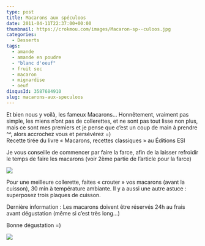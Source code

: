 ```yaml
---
type: post
title: Macarons aux spéculoos
date: 2011-04-11T22:37:00+00:00
thumbnail: https://crokmou.com/images/Macaron-sp--culoos.jpg
categories: 
  - Desserts
tags: 
  - amande
  - amande en poudre
  - "blanc d'oeuf"
  - fruit sec
  - macaron
  - mignardise
  - oeuf
disqusId: 3587684910
slug: macarons-aux-speculoos
---
```


Et bien nous y voilà, les fameux Macarons… Honnêtement, vraiment pas simple, les miens n’ont pas de collerettes, et ne sont pas tout lisse non plus, mais ce sont mes premiers et je pense que c’est un coup de main à prendre ^^, alors accrochez vous et persévérez =)  
  Recette tirée du livre « Macarons, recettes classiques » au Éditions ESI  
    
Je vous conseille de commencer par faire la farce, afin de la laisser refroidir le temps de faire les macarons (voir 2ème partie de l’article pour la farce)

[![](http://4.bp.blogspot.com/-Jz7H4x8mPAA/TxiZxp0xcnI/AAAAAAAABpc/Jc6TWpvKNfk/s1600/Macarons+speculoos.jpg)](http://4.bp.blogspot.com/-Jz7H4x8mPAA/TxiZxp0xcnI/AAAAAAAABpc/Jc6TWpvKNfk/s1600/Macarons+speculoos.jpg)

  Pour une meilleure collerette, faites « crouter » vos macarons (avant la cuisson), 30 min à température ambiante. Il y a aussi une autre astuce : superposez trois plaques de cuisson.

Dernière information : Les macarons doivent être réservés 24h au frais avant dégustation (même si c’est très long…)

Bonne dégustation =)  

[![](http://4.bp.blogspot.com/-2bLosyMFac4/TxhFg0sR2dI/AAAAAAAABec/Mzg1OnlXUmM/s1600/Signature+copie.jpg)](http://4.bp.blogspot.com/-2bLosyMFac4/TxhFg0sR2dI/AAAAAAAABec/Mzg1OnlXUmM/s1600/Signature+copie.jpg)

